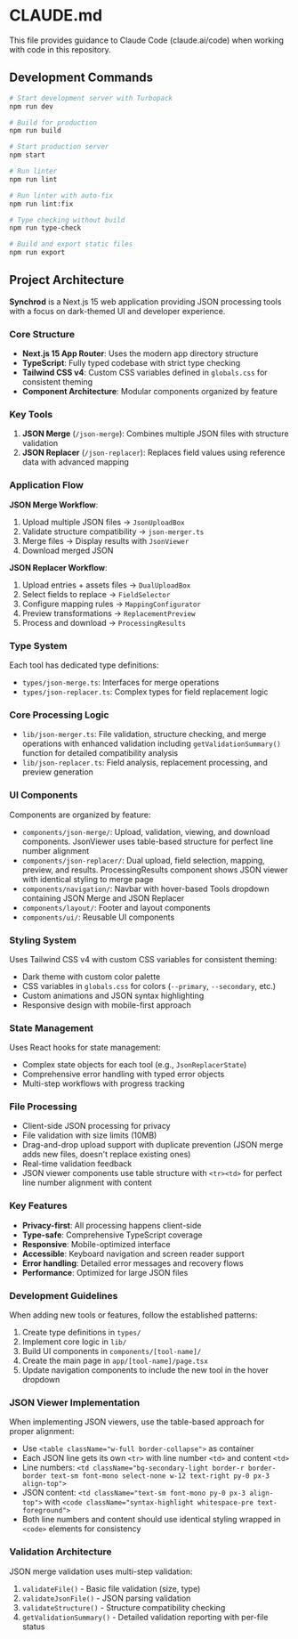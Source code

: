 # CLAUDE.md

This file provides guidance to Claude Code (claude.ai/code) when working with code in this repository.

## Development Commands

```bash
# Start development server with Turbopack
npm run dev

# Build for production
npm run build

# Start production server
npm start

# Run linter
npm run lint

# Run linter with auto-fix
npm run lint:fix

# Type checking without build
npm run type-check

# Build and export static files
npm run export
```

## Project Architecture

**Synchrod** is a Next.js 15 web application providing JSON processing tools with a focus on dark-themed UI and developer experience.

### Core Structure

- **Next.js 15 App Router**: Uses the modern app directory structure
- **TypeScript**: Fully typed codebase with strict type checking
- **Tailwind CSS v4**: Custom CSS variables defined in `globals.css` for consistent theming
- **Component Architecture**: Modular components organized by feature

### Key Tools

1. **JSON Merge** (`/json-merge`): Combines multiple JSON files with structure validation
2. **JSON Replacer** (`/json-replacer`): Replaces field values using reference data with advanced mapping

### Application Flow

**JSON Merge Workflow**:
1. Upload multiple JSON files → `JsonUploadBox`
2. Validate structure compatibility → `json-merger.ts`
3. Merge files → Display results with `JsonViewer`
4. Download merged JSON

**JSON Replacer Workflow**:
1. Upload entries + assets files → `DualUploadBox`
2. Select fields to replace → `FieldSelector`
3. Configure mapping rules → `MappingConfigurator`
4. Preview transformations → `ReplacementPreview`
5. Process and download → `ProcessingResults`

### Type System

Each tool has dedicated type definitions:
- `types/json-merge.ts`: Interfaces for merge operations
- `types/json-replacer.ts`: Complex types for field replacement logic

### Core Processing Logic

- `lib/json-merger.ts`: File validation, structure checking, and merge operations with enhanced validation including `getValidationSummary()` function for detailed compatibility analysis
- `lib/json-replacer.ts`: Field analysis, replacement processing, and preview generation

### UI Components

Components are organized by feature:
- `components/json-merge/`: Upload, validation, viewing, and download components. JsonViewer uses table-based structure for perfect line number alignment
- `components/json-replacer/`: Dual upload, field selection, mapping, preview, and results. ProcessingResults component shows JSON viewer with identical styling to merge page
- `components/navigation/`: Navbar with hover-based Tools dropdown containing JSON Merge and JSON Replacer
- `components/layout/`: Footer and layout components
- `components/ui/`: Reusable UI components

### Styling System

Uses Tailwind CSS v4 with custom CSS variables for consistent theming:
- Dark theme with custom color palette
- CSS variables in `globals.css` for colors (`--primary`, `--secondary`, etc.)
- Custom animations and JSON syntax highlighting
- Responsive design with mobile-first approach

### State Management

Uses React hooks for state management:
- Complex state objects for each tool (e.g., `JsonReplacerState`)
- Comprehensive error handling with typed error objects
- Multi-step workflows with progress tracking

### File Processing

- Client-side JSON processing for privacy
- File validation with size limits (10MB)
- Drag-and-drop upload support with duplicate prevention (JSON merge adds new files, doesn't replace existing ones)
- Real-time validation feedback
- JSON viewer components use table structure with `<tr><td>` for perfect line number alignment with content

### Key Features

- **Privacy-first**: All processing happens client-side
- **Type-safe**: Comprehensive TypeScript coverage
- **Responsive**: Mobile-optimized interface
- **Accessible**: Keyboard navigation and screen reader support
- **Error handling**: Detailed error messages and recovery flows
- **Performance**: Optimized for large JSON files

### Development Guidelines

When adding new tools or features, follow the established patterns:
1. Create type definitions in `types/`
2. Implement core logic in `lib/`
3. Build UI components in `components/[tool-name]/`
4. Create the main page in `app/[tool-name]/page.tsx`
5. Update navigation components to include the new tool in the hover dropdown

### JSON Viewer Implementation

When implementing JSON viewers, use the table-based approach for proper alignment:
- Use `<table className="w-full border-collapse">` as container
- Each JSON line gets its own `<tr>` with line number `<td>` and content `<td>`
- Line numbers: `<td className="bg-secondary-light border-r border-border text-sm font-mono select-none w-12 text-right py-0 px-3 align-top">`
- JSON content: `<td className="text-sm font-mono py-0 px-3 align-top">` with `<code className="syntax-highlight whitespace-pre text-foreground">`
- Both line numbers and content should use identical styling wrapped in `<code>` elements for consistency

### Validation Architecture

JSON merge validation uses multi-step validation:
1. `validateFile()` - Basic file validation (size, type)
2. `validateJsonFile()` - JSON parsing validation  
3. `validateStructure()` - Structure compatibility checking
4. `getValidationSummary()` - Detailed validation reporting with per-file status